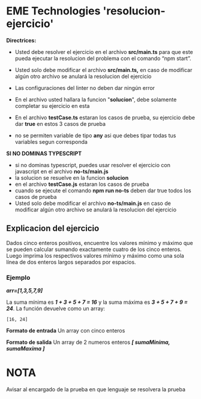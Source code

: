 # EME Technologies 'resolucion-ejercicio'

**Directrices:**

- Usted debe resolver el ejercicio en el archivo **src/main.ts** para que este pueda ejecutar la resolucion del problema con el comando “npm start”.

- Usted solo debe modificar el archivo **src/main.ts,** en caso de modificar algún otro archivo se anulará la resolucion del ejercicio

- Las configuraciones del linter no deben dar ningún error
- En el archivo usted hallara la funcion "**solucion**", debe solamente completar su ejercicio en esta
- En el archivo **testCase.ts** estaran los casos de prueba, su ejercicio debe dar **true** en estos 3 casos de prueba
- no se permiten variable de tipo **any** asi que debes tipar todas tus variables segun corresponda

**SI NO DOMINAS TYPESCRIPT**

- si no dominas typescript, puedes usar resolver el ejercicio con javascript en el archivo **no-ts/main.js**
- la solucion se resuelve en la funcion **solucion**
- en el archivo **testCase.js** estaran los casos de prueba
- cuando se ejecute el comando **npm run no-ts** deben dar true todos los casos de prueba
- Usted solo debe modificar el archivo **no-ts/main.js** en caso de modificar algún otro archivo se anulará la resolucion del ejercicio

## Explicacion del ejercicio

Dados cinco enteros positivos, encuentre los valores mínimo y máximo que se pueden calcular sumando exactamente cuatro de los cinco enteros. Luego imprima los respectivos valores mínimo y máximo como una sola línea de dos enteros largos separados por espacios.

### Ejemplo

**_arr=[1,3,5,7,9]_**

La suma mínima es **_1 + 3 + 5 + 7 = 16_** y la suma máxima es **_3 + 5 + 7 + 9 = 24_**. La función devuelve como un array:

```
[16, 24]
```

**Formato de entrada**
Un array con cinco enteros

**Formato de salida**
Un array de 2 numeros enteros **_[ sumaMinima, sumaMaxima ]_**

# NOTA

Avisar al encargado de la prueba en que lenguaje se resolvera la prueba
